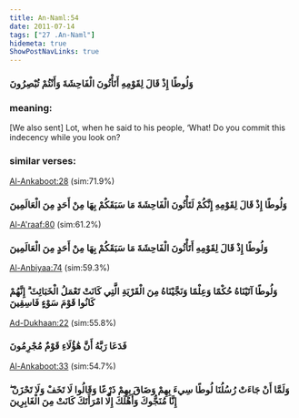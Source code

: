 ```yaml
---
title: An-Naml:54
date: 2011-07-14
tags: ["27 .An-Naml"]
hidemeta: true 
ShowPostNavLinks: true 
---
```

### وَلُوطًا إِذْ قَالَ لِقَوْمِهِ أَتَأْتُونَ الْفَاحِشَةَ وَأَنْتُمْ تُبْصِرُونَ
### meaning: 
[We also sent] Lot, when he said to his people, ‘What! Do you commit this indecency while you look on?
### similar verses: 

[Al-Ankaboot:28](/29/28) (sim:71.9%)

### وَلُوطًا إِذْ قَالَ لِقَوْمِهِ إِنَّكُمْ لَتَأْتُونَ الْفَاحِشَةَ مَا سَبَقَكُمْ بِهَا مِنْ أَحَدٍ مِنَ الْعَالَمِينَ

[Al-A'raaf:80](/7/80) (sim:61.2%)

### وَلُوطًا إِذْ قَالَ لِقَوْمِهِ أَتَأْتُونَ الْفَاحِشَةَ مَا سَبَقَكُمْ بِهَا مِنْ أَحَدٍ مِنَ الْعَالَمِينَ

[Al-Anbiyaa:74](/21/74) (sim:59.3%)

### وَلُوطًا آتَيْنَاهُ حُكْمًا وَعِلْمًا وَنَجَّيْنَاهُ مِنَ الْقَرْيَةِ الَّتِي كَانَتْ تَعْمَلُ الْخَبَائِثَ ۗ إِنَّهُمْ كَانُوا قَوْمَ سَوْءٍ فَاسِقِينَ

[Ad-Dukhaan:22](/44/22) (sim:55.8%)

### فَدَعَا رَبَّهُ أَنَّ هَٰؤُلَاءِ قَوْمٌ مُجْرِمُونَ

[Al-Ankaboot:33](/29/33) (sim:54.7%)

### وَلَمَّا أَنْ جَاءَتْ رُسُلُنَا لُوطًا سِيءَ بِهِمْ وَضَاقَ بِهِمْ ذَرْعًا وَقَالُوا لَا تَخَفْ وَلَا تَحْزَنْ ۖ إِنَّا مُنَجُّوكَ وَأَهْلَكَ إِلَّا امْرَأَتَكَ كَانَتْ مِنَ الْغَابِرِينَ
